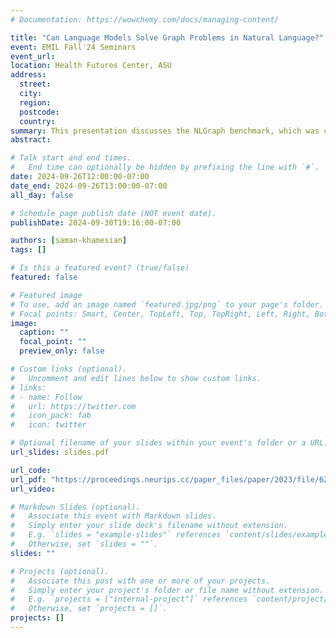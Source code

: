 ```yaml
---
# Documentation: https://wowchemy.com/docs/managing-content/

title: "Can Language Models Solve Graph Problems in Natural Language?"
event: EMIL Fall'24 Seminars
event_url:
location: Health Futures Center, ASU
address:
  street:
  city:
  region:
  postcode:
  country:
summary: This presentation discusses the NLGraph benchmark, which was created to evaluate LLMs on graph problems.
abstract:

# Talk start and end times.
#   End time can optionally be hidden by prefixing the line with `#`.
date: 2024-09-26T12:00:00-07:00
date_end: 2024-09-26T13:00:00-07:00
all_day: false

# Schedule page publish date (NOT event date).
publishDate: 2024-09-30T19:16:00-07:00

authors: [saman-khamesian]
tags: []

# Is this a featured event? (true/false)
featured: false

# Featured image
# To use, add an image named `featured.jpg/png` to your page's folder. 
# Focal points: Smart, Center, TopLeft, Top, TopRight, Left, Right, BottomLeft, Bottom, BottomRight.
image:
  caption: ""
  focal_point: ""
  preview_only: false

# Custom links (optional).
#   Uncomment and edit lines below to show custom links.
# links:
# - name: Follow
#   url: https://twitter.com
#   icon_pack: fab
#   icon: twitter

# Optional filename of your slides within your event's folder or a URL.
url_slides: slides.pdf

url_code:
url_pdf: "https://proceedings.neurips.cc/paper_files/paper/2023/file/622afc4edf2824a1b6aaf5afe153fa93-Paper-Conference.pdf"
url_video:

# Markdown Slides (optional).
#   Associate this event with Markdown slides.
#   Simply enter your slide deck's filename without extension.
#   E.g. `slides = "example-slides"` references `content/slides/example-slides.md`.
#   Otherwise, set `slides = ""`.
slides: ""

# Projects (optional).
#   Associate this post with one or more of your projects.
#   Simply enter your project's folder or file name without extension.
#   E.g. `projects = ["internal-project"]` references `content/project/deep-learning/index.md`.
#   Otherwise, set `projects = []`.
projects: []
---
```

